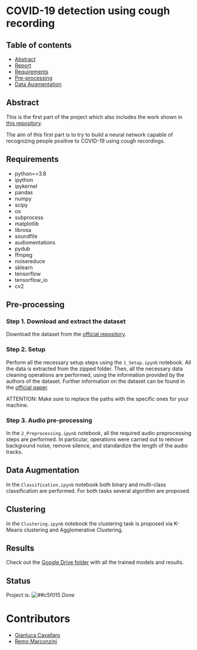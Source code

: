# COVID-19 detection using cough recording

## Table of contents
* [Abstract](#abstract)
* [Report](https://www.slideshare.net/GianlucaCavallaro3/medical-data-management-covid19-detection-using-cough-recordings-chest-xrays-classification-and-generation)
* [Requirements](#requirements)
* [Pre-processing](#pre-processing)
* [Data Augmentation](#data-augmenation)


## Abstract

This is the first part of the project which also includes the work shown in [this repository](https://github.com/Gianluca124/CXR-ACGAN-chest-xray-generator-covid19-pneumonia).

The aim of this first part is to try to build a neural network capable of recognizing people positive to COVID-19 using cough recordings.

## Requirements

- python==3.8
- ipython
- ipykernel
- pandas
- numpy
- scipy
- os
- subprocess
- matplotlib
- librosa
- soundfile
- audiomentations
- pydub
- ffmpeg
- noisereduce
- sklearn
- tensorflow
- tensorflow_io
- cv2


## Pre-processing

### Step 1. Download and extract the dataset

Download the dataset from the [official repository](https://c4science.ch/diffusion/10770/).

### Step 2. Setup

Perform all the necessary setup steps using the `1_Setup.ipynb` notebook. All the data is extracted from the zipped folder. Then, all the necessary data cleaning operations are performed, using the information provided by the authors of the dataset. Further information on the dataset can be found in the [official paper](https://www.nature.com/articles/s41597-021-00937-4).

ATTENTION: Make sure to replace the paths with the specific ones for your machine.

### Step 3. Audio pre-processing

In the `2_Preprocessing.ipynb` notebook, all the required audio preprocessing steps are performed. In particular, operations were carried out to remove background noise, remove silence, and standardize the length of the audio tracks.

## Data Augmentation

In the `Classification.ipynb` notebook both binary and multi-class classification are performed. For both tasks several algorithm are proposed.


## Clustering

In the `Clustering.ipynb` notebook the clustering task is proposed via K-Means clustering and Agglomerative Clustering.


## Results

Check out the [Google Drive folder](https://drive.google.com/drive/u/1/folders/1veNClNl7CxCTFHVNY2Fp29hcMoEj-the) with all the trained models and results.

## Status

 Project is: ![##c5f015](https://via.placeholder.com/15/c5f015/000000?text=+)  _Done_


# Contributors

* [Gianluca Cavallaro](https://github.com/Gianluca124)  
* [Remo Marconzini](https://github.com/rmarconzini)
